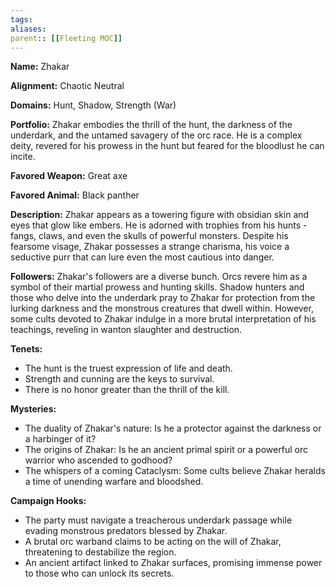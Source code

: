 ```yaml
---
tags: 
aliases: 
parent:: [[Fleeting MOC]]
---
```

**Name:** Zhakar

**Alignment:** Chaotic Neutral

**Domains:** Hunt, Shadow, Strength (War)

**Portfolio:** Zhakar embodies the thrill of the hunt, the darkness of the underdark, and the untamed savagery of the orc race. He is a complex deity, revered for his prowess in the hunt but feared for the bloodlust he can incite.

**Favored Weapon:** Great axe

**Favored Animal:** Black panther

**Description:** Zhakar appears as a towering figure with obsidian skin and eyes that glow like embers. He is adorned with trophies from his hunts - fangs, claws, and even the skulls of powerful monsters. Despite his fearsome visage, Zhakar possesses a strange charisma, his voice a seductive purr that can lure even the most cautious into danger.

**Followers:** Zhakar's followers are a diverse bunch. Orcs revere him as a symbol of their martial prowess and hunting skills. Shadow hunters and those who delve into the underdark pray to Zhakar for protection from the lurking darkness and the monstrous creatures that dwell within. However, some cults devoted to Zhakar indulge in a more brutal interpretation of his teachings, reveling in wanton slaughter and destruction.

**Tenets:**

- The hunt is the truest expression of life and death.
- Strength and cunning are the keys to survival.
- There is no honor greater than the thrill of the kill.

**Mysteries:**

- The duality of Zhakar's nature: Is he a protector against the darkness or a harbinger of it?
- The origins of Zhakar: Is he an ancient primal spirit or a powerful orc warrior who ascended to godhood?
- The whispers of a coming Cataclysm: Some cults believe Zhakar heralds a time of unending warfare and bloodshed.

**Campaign Hooks:**

- The party must navigate a treacherous underdark passage while evading monstrous predators blessed by Zhakar.
- A brutal orc warband claims to be acting on the will of Zhakar, threatening to destabilize the region.
- An ancient artifact linked to Zhakar surfaces, promising immense power to those who can unlock its secrets.